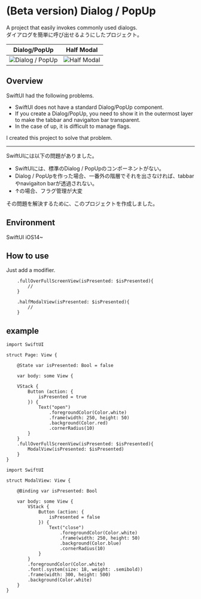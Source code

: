 #  (Beta version) Dialog / PopUp 
A project that easily invokes commonly used dialogs.<br>
ダイアログを簡単に呼び出せるようにしたプロジェクト。

|Dialog/PopUp|Half Modal|
|--|--|
|![Dialog / PopUp](https://user-images.githubusercontent.com/62822536/155285120-b390d129-dd2a-49a6-ae66-27469be34c8b.gif)|![Half Modal](https://user-images.githubusercontent.com/62822536/155285140-8d370bf8-2344-41b7-8750-430f826f02bd.gif)|

## Overview

SwiftUI had the following problems.
- SwiftUI does not have a standard Dialog/PopUp component.
- If you create a Dialog/PopUp, you need to show it in the outermost layer to make the tabbar and navigaiton bar transparent.
- In the case of up, it is difficult to manage flags.

I created this project to solve that problem.

---

SwiftUIには以下の問題がありました。
- SwiftUIには、標準のDialog / PopUpのコンポーネントがない。
- Dialog / PopUpを作った場合、一番外の階層でそれを出さなければ、tabbarやnavigaiton barが透過されない。
- ↑の場合、フラグ管理が大変

その問題を解決するために、このプロジェクトを作成しました。

## Environment
SwiftUI
iOS14~

## How to use
Just add a modifier.

```
    .fullOverFullScreenView(isPresented: $isPresented){
        //
    }
```

```
    .halfModalView(isPresented: $isPresented){
        //
    }
```

## example
```
import SwiftUI

struct Page: View {
    
    @State var isPresented: Bool = false
    
    var body: some View {

    VStack {
        Button (action: {
            isPresented = true
        }) {
            Text("open")
                .foregroundColor(Color.white)
                .frame(width: 250, height: 50)
                .background(Color.red)
                .cornerRadius(10)
        }
    }
    .fullOverFullScreenView(isPresented: $isPresented){
        ModalView(isPresented: $isPresented)
    }
}
```

```
import SwiftUI

struct ModalView: View {
    
    @Binding var isPresented: Bool
    
    var body: some View {
        VStack {
            Button (action: {
                isPresented = false
            }) {
                Text("close")
                    .foregroundColor(Color.white)
                    .frame(width: 250, height: 50)
                    .background(Color.blue)
                    .cornerRadius(10)
            }
        }
        .foregroundColor(Color.white)
        .font(.system(size: 18, weight: .semibold))
        .frame(width: 300, height: 500)
        .background(Color.white)
    }
}
```

